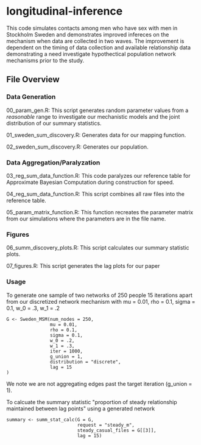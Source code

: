 # longitudinal-inference

This code simulates contacts among men who have sex with men in Stockholm Sweden and demonstrates improved infereces on the mechanism when data are collected in two waves. The improvement is dependent on the timing of data collection and available relationship data demonstrating a need investigate hypothectical population network mechanisms prior to the study. 

## File Overview

### Data Generation

00_param_gen.R: This script generates random parameter values from a *reasonable* range to investigate our mechanistic models and the joint distribution of our summary statistics.

01_sweden_sum_discovery.R: Generates data for our mapping function.

02_sweden_sum_discovery.R: Generates our population.

### Data Aggregation/Paralyzation

03_reg_sum_data_function.R: This code paralyzes our reference table for Approximate Bayesian Computation during construction for speed.

04_reg_sum_data_function.R: This script combines all raw files into the reference table.

05_param_matrix_function.R: This function recreates the parameter matrix from our simulations where the parameters are in the file name.

### Figures
06_summ_discovery_plots.R: This script calculates our summary statistic plots.

07_figures.R: This script generates the lag plots for our paper

### Usage

To generate one sample of two networks of 250 people 15 iterations apart from our discretized network mechanism with mu = 0.01, rho = 0.1, sigma = 0.1, w_0 = .3, w_1 = .2


```
G <- Sweden_MSM(num_nodes = 250,
                mu = 0.01,
                rho = 0.1,
                sigma = 0.1,
                w_0 = .2,
                w_1 = .3,
                iter = 1000,
                g_union = 1,
                distribution = "discrete",
                lag = 15
)
```

We note we are not aggregating edges past the target iteration (g_union = 1).

To calcuate the  summary statistic "proportion of steady relationship maintained between lag points" using a generated network 

```
summary <- summ_stat_calc(G = G,
                          request = "steady_m",
                          steady_casual_files = G[[3]],
                          lag = 15)
```



